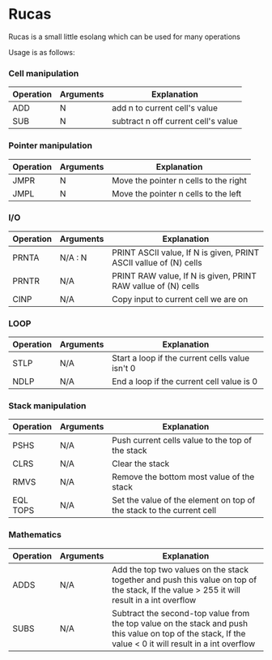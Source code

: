 # Rucas
Rucas is a small little esolang which can be used for many operations

Usage is as follows:

### Cell manipulation
| Operation | Arguments | Explanation |
| ----------- | ----------- | ----------- |
| ADD | N | add n to current cell's value |
| SUB |  N | subtract n  off current cell's value |

### Pointer manipulation
| Operation | Arguments | Explanation |
| ----------- | ----------- | ----------- |
| JMPR | N | Move the pointer n cells to the right |
| JMPL |  N | Move the pointer n cells to the left |

### I/O 
| Operation | Arguments | Explanation |
| ----------- | ----------- | ----------- |
| PRNTA | N/A : N | PRINT ASCII value, If N is given, PRINT ASCII vallue of (N) cells |
| PRNTR | N/A | PRINT RAW value, If N is given, PRINT RAW vallue of (N) cells  |
| CINP |  N/A | Copy input to current cell we are on |

### LOOP
| Operation | Arguments | Explanation |
| ----------- | ----------- | ----------- |
| STLP | N/A | Start a loop if the current cells value isn't 0  |
| NDLP | N/A | End a loop if the current cell value is 0 |


### Stack manipulation
| Operation | Arguments | Explanation |
| ----------- | ----------- | ----------- |
| PSHS | N/A | Push current cells value to the top of the stack  |
| CLRS | N/A | Clear the stack |
| RMVS | N/A | Remove the bottom most value of the stack |
| EQL TOPS | N/A | Set the value of the element on top of the stack to the current cell |

### Mathematics
| Operation | Arguments | Explanation |
| ----------- | ----------- | ----------- |
| ADDS | N/A | Add the top two values on the stack together and push this value on top of the stack, If the value > 255 it will result in a int overflow  |
| SUBS | N/A | Subtract the second-top value from the top value on the stack and push this value on top of the stack, If the value < 0 it will result in a int overflow   |

